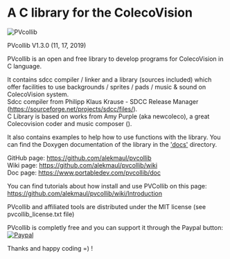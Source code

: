 # A C library for the ColecoVision #
![PVcollib](https://www.portabledev.com/wp-content/uploads/2019/11/pvcollib_logo.png)

PVcollib V1.3.0 (11, 17, 2019)  

PVcollib is an open and free library to develop programs for ColecoVision in C language.

It contains sdcc compiler / linker and a library (sources included) which offer facilities to use backgrounds / sprites / pads / music & sound on ColecoVision system.   
Sdcc compiler from Philipp Klaus Krause - SDCC Release Manager  (https://sourceforge.net/projects/sdcc/files/).  
C Library is based on works from Amy Purple (aka newcoleco), a great Colecovision coder and music composer (<no website currently>).

It also contains examples to help how to use functions with the library. You can find the Doxygen documentation of the library in the ['docs'](pvcollib/docs/html/files.html) directory.  

GitHub page: https://github.com/alekmaul/pvcollib    
Wiki page: https://github.com/alekmaul/pvcollib/wiki  
Doc page: https://www.portabledev.com/pvcollib/doc

You can find tutorials about how install and use PVCollib on this page: https://github.com/alekmaul/pvcollib/wiki/Introduction

PVcollib and affiliated tools are distributed under the MIT license (see pvcollib_license.txt file)  

PVcollib is completly free and you can support it through the Paypal button:    
[![Paypal](https://www.paypalobjects.com/fr_FR/FR/i/btn/x-click-but04.gif)](https://www.paypal.com/cgi-bin/webscr?cmd=_s-xclick&hosted_button_id=Y5USKF23DQVLC)  

Thanks and happy coding =) !

